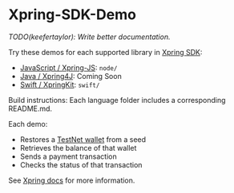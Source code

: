 # Xpring-SDK-Demo
*TODO(keefertaylor): Write better documentation.*

Try these demos for each supported library in [Xpring SDK](http://github.com/xpring-sdk):
- [JavaScript / Xpring-JS](http://github.com/xpring-eng/xpring-js): `node/` 
- [Java / Xpring4J](http://github.com/xpring-eng/xpring4j): Coming Soon
- [Swift / XpringKit](http://github.com/xpring-eng/xpringkit): `swift/`

Build instructions: Each language folder includes a corresponding README.md.

Each demo:
- Restores a [TestNet wallet](http://testnet.xrpl.org) from a seed
- Retrieves the balance of that wallet
- Sends a payment transaction
- Checks the status of that transaction

See [Xpring docs](https://xpring.io/docs) for more information. 
